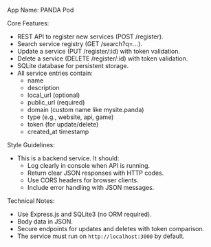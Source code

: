 App Name: PANDA Pod

Core Features:

- REST API to register new services (POST /register).
- Search service registry (GET /search?q=...).
- Update a service (PUT /register/:id) with token validation.
- Delete a service (DELETE /register/:id) with token validation.
- SQLite database for persistent storage.
- All service entries contain:
  - name
  - description
  - local_url (optional)
  - public_url (required)
  - domain (custom name like mysite.panda)
  - type (e.g., website, api, game)
  - token (for update/delete)
  - created_at timestamp

Style Guidelines:

- This is a backend service. It should:
  - Log clearly in console when API is running.
  - Return clear JSON responses with HTTP codes.
  - Use CORS headers for browser clients.
  - Include error handling with JSON messages.

Technical Notes:

- Use Express.js and SQLite3 (no ORM required).
- Body data in JSON.
- Secure endpoints for updates and deletes with token comparison.
- The service must run on `http://localhost:3000` by default.
